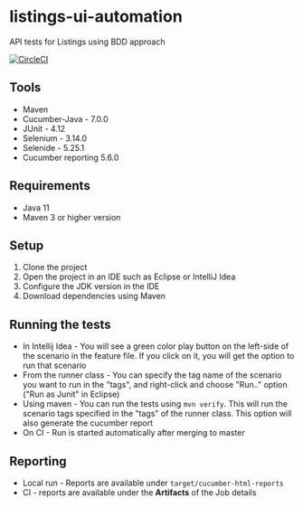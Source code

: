 # listings-ui-automation
API tests for Listings using BDD approach

[![CircleCI](https://dl.circleci.com/status-badge/img/gh/Krosav4eg/MyBDDFrame/tree/master.svg?style=shield)](https://dl.circleci.com/status-badge/redirect/gh/Krosav4eg/MyBDDFrame/tree/master)

## Tools

- Maven
- Cucumber-Java - 7.0.0
- JUnit - 4.12
- Selenium - 3.14.0
- Selenide - 5.25.1
- Cucumber reporting 5.6.0


## Requirements
- Java 11
- Maven 3 or higher version

## Setup

1. Clone the project
2. Open the project in an IDE such as Eclipse or IntelliJ Idea
3. Configure the JDK version in the IDE
4. Download dependencies using Maven

## Running the tests

- In Intellij Idea - You will see a green color play button on the left-side of the scenario in the feature file. If you click on it, you will get the option to run that scenario
- From the runner class - You can specify the tag name of the scenario you want to run in the "tags", and right-click and choose "Run.." option ("Run as Junit" in Eclipse)
- Using maven - You can run the tests using `mvn verify`. This will run the scenario tags specified in the "tags" of the runner class. This option will also generate the cucumber report
- On CI - Run is started automatically after merging to master

## Reporting

- Local run - Reports are available under `target/cucumber-html-reports`
- CI - reports are available under the **Artifacts** of the Job details